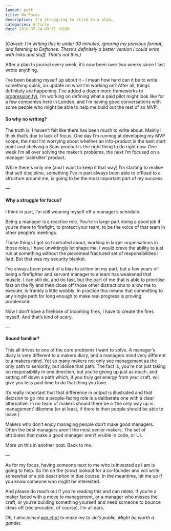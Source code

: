 ```yaml
---
layout: post
title: On Focus
description: I’m struggling to stick to a plan…
categories: Article
date: 2018-07-24 09:17 +0100
---
```


_(Caveat: I’m writing this in under 30 minutes, ignoring my previous format, and listening to Deftones. There's definitely a better version I could write with links and stuff. That's not this.)_

After a plan to journal every week, it’s now been over two weeks since I last wrote anything.

I’ve been beating myself up about it - I mean how hard can it be to write something quick, an update on what I’m working on? After all, things definitely are happening. I’ve added a dozen more frameworks to [progression.fyi](http://progression.fyi), I’m working on defining what a paid pilot might look like for a few companies here in London, and I’m having good conversations with some people who might be able to help me build out the rest of an MVP.

#### So why no writing?

The truth is, I haven’t felt like there has been much to write about. Mainly I think that’s due to lack of focus. One day I’m running at developing my MVP scope, the next I’m worrying about whether an info-product is the best start point and shelving a Saas product is the right thing to do right now. One week I’m all over solving the maker’s problems, the next I’m focused on a manager ‘painkiller’ product.

While there's only me (and I want to keep it that way) I’m starting to realise that self discipline, something I’ve in part always been able to offload to a structure around me, is going to be the most important part of my success.

—

#### Why a struggle for focus?

I think in part, I’m still weaning myself off a manager’s schedule.

Being a manager is a reactive role. You’re in large part doing a good job if you’re there to firefight, to protect your team, to be the voice of that team in other people’s meetings.

Those things I got so frustrated about, working in larger organisations in those roles, I have unwittingly let shape me. I would crave the ability to just run at something without the piecemeal fractured set of responsibilities I had. But that was my security blanket.

I’ve always been proud of a bias to action on my part, but a few years of being a firefighter and servant manager to a team has weakened that muscle. I can still do, and do fast, but the part of me that is able to prioritise fast on the fly and then close off those other distractions to allow me to execute, is frankly a little wobbly. In practice this means that committing to any single path for long enough to make real progress is proving problematic.

Now I don’t have a firehose of incoming fires, I have to create the fires myself. And that’s kind of scary.

—

#### Sound familiar?

This all drives to one of the core problems I want to solve. A manager’s diary is very different to a makers diary, and a managers mind very different to a makers mind. Yet so many makers not only see management as the only path to seniority, but idolise that path. The fact is, you’re not just taking on responsibility in one direction, but you’re giving up just as much, and setting off down a path which, if you truly get energy from your craft, will give you less paid time to do that thing you love.

It’s really important that that difference in output is illustrated and that decision to go into a people-facing role is a deliberate one with a clear alternative. In no team of makers should there be a ‘the only way up is management’ dilemma (or at least, if there is then people should be able to leave.)

Makers who don’t enjoy managing people don’t make good managers. Often the best managers aren’t the most senior makers. The set of attributes that make a good manager aren’t visible in code, or UI.

More on this in another post. Back to me.

—

As for my focus, having someone next to me who is invested as I am is going to help. So I’m on the (slow) lookout for a co-founder and will write somewhat of a job description in due course. In the meantime, hit me up if you know someone who might be interested.

And please do reach out if you’re reading this and can relate. If you’re a maker faced with a move to management, or a manager who misses the craft, or you’re building something yourself and need someone to bounce ideas off (reciprocated, of course). I’m all ears.

_Oh, I also joined [wip.chat](https://wip.chat/@mc_lmnop/pending) to make my to-do's public. Might be worth a gander._
